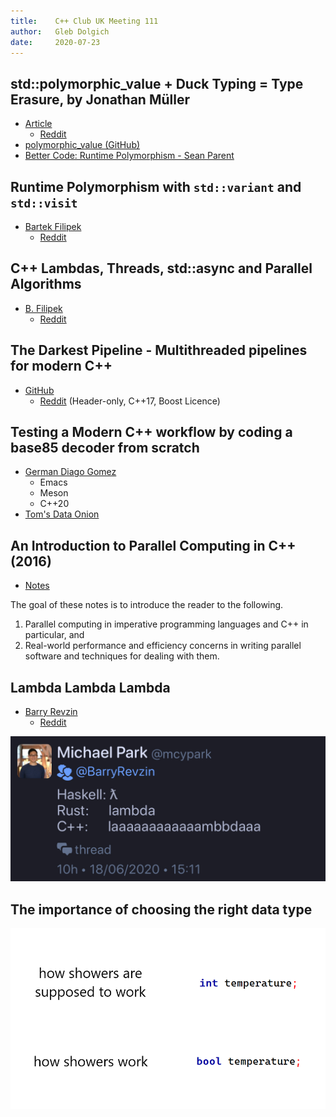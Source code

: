 ```yaml
---
title:    C++ Club UK Meeting 111
author:   Gleb Dolgich
date:     2020-07-23
---
```


## std::polymorphic_value + Duck Typing = Type Erasure, by Jonathan Müller

* [Article](https://foonathan.net/2020/01/type-erasure/)
  * [Reddit](https://www.reddit.com/r/cpp/comments/eq4b0h/stdpolymorphic_value_duck_typing_type_erasure/)
* [polymorphic_value (GitHub)](https://github.com/jbcoe/polymorphic_value/)
* [Better Code: Runtime Polymorphism - Sean Parent](https://youtu.be/QGcVXgEVMJg)

## Runtime Polymorphism with `std::variant` and `std::visit`

* [Bartek Filipek](https://www.bfilipek.com/2020/04/variant-virtual-polymorphism.html)
  * [Reddit](https://www.reddit.com/r/cpp/comments/fvtf4j/runtime_polymorphism_with_stdvariant_and_stdvisit/)

## C++ Lambdas, Threads, std::async and Parallel Algorithms

* [B. Filipek](https://www.bfilipek.com/2020/05/lambdas-async.html?m=1)
  * [Reddit](https://www.reddit.com/r/cpp/comments/gufsdu/c_lambdas_threads_stdasync_and_parallel_algorithms/)

## The Darkest Pipeline - Multithreaded pipelines for modern C++

* [GitHub](https://github.com/JoelFilho/TDP)
  * [Reddit](https://www.reddit.com/r/cpp/comments/gmvlmu/the_darkest_pipeline_tdp_a_c17_library_for/)
    (Header-only, C++17, Boost Licence)

## Testing a Modern C++ workflow by coding a base85 decoder from scratch

* [German Diago Gomez](https://medium.com/@germandiagogomez/testing-a-modern-c-workflow-by-coding-a-base85-decoder-from-scratch-c6cde64984a9)
  * Emacs
  * Meson
  * C++20
* [Tom's Data Onion](https://www.tomdalling.com/toms-data-onion/)

## An Introduction to Parallel Computing in C++ (2016)

* [Notes](https://www.cs.cmu.edu/~15210/pasl.html)

The goal of these notes is to introduce the reader to the following.

1. Parallel computing in imperative programming languages and C++ in particular, and
2. Real-world performance and efficiency concerns in writing parallel software and techniques for dealing with them.

## Lambda Lambda Lambda

* [Barry Revzin](https://brevzin.github.io/c++/2020/06/18/lambda-lambda-lambda/)
  * [Reddit](https://brevzin.github.io/c++/2020/06/18/lambda-lambda-lambda/)

![](img/lambdaaa.jpeg)

## The importance of choosing the right data type

![](img/showers.png)
